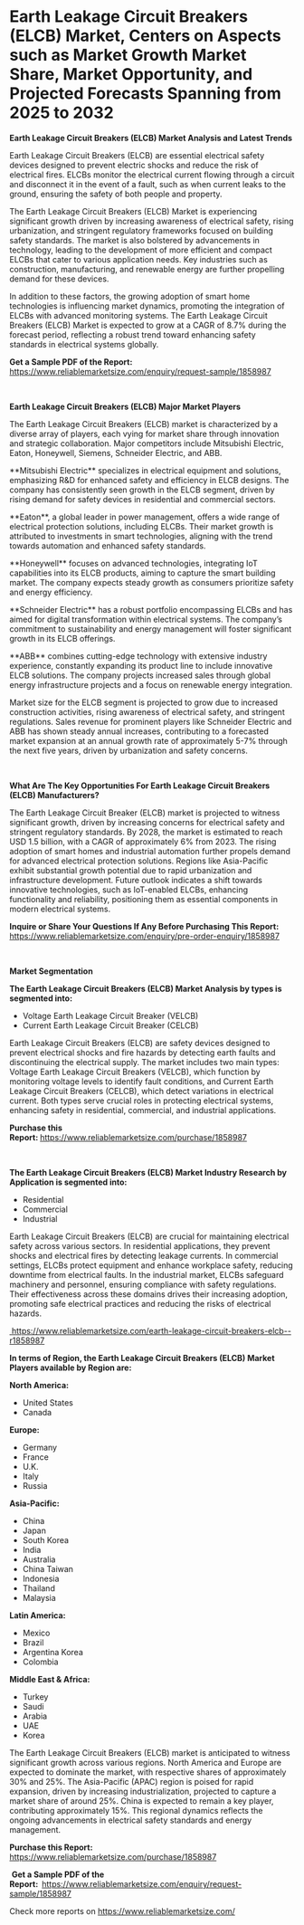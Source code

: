<p><h1>Earth Leakage Circuit Breakers (ELCB) Market, Centers on Aspects such as Market Growth Market Share, Market Opportunity, and Projected Forecasts Spanning from 2025 to 2032</h1></p><p><strong>Earth Leakage Circuit Breakers (ELCB) Market Analysis and Latest Trends</strong></p>
<p><p>Earth Leakage Circuit Breakers (ELCB) are essential electrical safety devices designed to prevent electric shocks and reduce the risk of electrical fires. ELCBs monitor the electrical current flowing through a circuit and disconnect it in the event of a fault, such as when current leaks to the ground, ensuring the safety of both people and property.</p><p>The Earth Leakage Circuit Breakers (ELCB) Market is experiencing significant growth driven by increasing awareness of electrical safety, rising urbanization, and stringent regulatory frameworks focused on building safety standards. The market is also bolstered by advancements in technology, leading to the development of more efficient and compact ELCBs that cater to various application needs. Key industries such as construction, manufacturing, and renewable energy are further propelling demand for these devices.</p><p>In addition to these factors, the growing adoption of smart home technologies is influencing market dynamics, promoting the integration of ELCBs with advanced monitoring systems. The Earth Leakage Circuit Breakers (ELCB) Market is expected to grow at a CAGR of 8.7% during the forecast period, reflecting a robust trend toward enhancing safety standards in electrical systems globally.</p></p>
<p><strong>Get a Sample PDF of the Report:&nbsp;</strong> <a href="https://www.reliablemarketsize.com/enquiry/request-sample/1858987?utm_campaign=2890&utm_medium=2&utm_source=Github&utm_content=ia&utm_term=28022025&utm_id=earth-leakage-circuit-breakers-elcb">https://www.reliablemarketsize.com/enquiry/request-sample/1858987</a></p>
<p>&nbsp;</p>
<p><strong>Earth Leakage Circuit Breakers (ELCB) Major Market Players</strong></p>
<p><p>The Earth Leakage Circuit Breakers (ELCB) market is characterized by a diverse array of players, each vying for market share through innovation and strategic collaboration. Major competitors include Mitsubishi Electric, Eaton, Honeywell, Siemens, Schneider Electric, and ABB.</p><p>**Mitsubishi Electric** specializes in electrical equipment and solutions, emphasizing R&D for enhanced safety and efficiency in ELCB designs. The company has consistently seen growth in the ELCB segment, driven by rising demand for safety devices in residential and commercial sectors.</p><p>**Eaton**, a global leader in power management, offers a wide range of electrical protection solutions, including ELCBs. Their market growth is attributed to investments in smart technologies, aligning with the trend towards automation and enhanced safety standards.</p><p>**Honeywell** focuses on advanced technologies, integrating IoT capabilities into its ELCB products, aiming to capture the smart building market. The company expects steady growth as consumers prioritize safety and energy efficiency.</p><p>**Schneider Electric** has a robust portfolio encompassing ELCBs and has aimed for digital transformation within electrical systems. The company’s commitment to sustainability and energy management will foster significant growth in its ELCB offerings.</p><p>**ABB** combines cutting-edge technology with extensive industry experience, constantly expanding its product line to include innovative ELCB solutions. The company projects increased sales through global energy infrastructure projects and a focus on renewable energy integration.</p><p>Market size for the ELCB segment is projected to grow due to increased construction activities, rising awareness of electrical safety, and stringent regulations. Sales revenue for prominent players like Schneider Electric and ABB has shown steady annual increases, contributing to a forecasted market expansion at an annual growth rate of approximately 5-7% through the next five years, driven by urbanization and safety concerns.</p></p>
<p>&nbsp;</p>
<p><strong>What Are The Key Opportunities For Earth Leakage Circuit Breakers (ELCB) Manufacturers?</strong></p>
<p><p>The Earth Leakage Circuit Breaker (ELCB) market is projected to witness significant growth, driven by increasing concerns for electrical safety and stringent regulatory standards. By 2028, the market is estimated to reach USD 1.5 billion, with a CAGR of approximately 6% from 2023. The rising adoption of smart homes and industrial automation further propels demand for advanced electrical protection solutions. Regions like Asia-Pacific exhibit substantial growth potential due to rapid urbanization and infrastructure development. Future outlook indicates a shift towards innovative technologies, such as IoT-enabled ELCBs, enhancing functionality and reliability, positioning them as essential components in modern electrical systems.</p></p>
<p><strong>Inquire or Share Your Questions If Any Before Purchasing This Report:</strong> <a href="https://www.reliablemarketsize.com/enquiry/pre-order-enquiry/1858987?utm_campaign=2890&utm_medium=2&utm_source=Github&utm_content=ia&utm_term=28022025&utm_id=earth-leakage-circuit-breakers-elcb">https://www.reliablemarketsize.com/enquiry/pre-order-enquiry/1858987</a></p>
<p>&nbsp;</p>
<p><strong>Market Segmentation</strong></p>
<p><strong>The Earth Leakage Circuit Breakers (ELCB) Market Analysis by types is segmented into:</strong></p>
<p><ul><li>Voltage Earth Leakage Circuit Breaker (VELCB)</li><li>Current Earth Leakage Circuit Breaker (CELCB)</li></ul></p>
<p><p>Earth Leakage Circuit Breakers (ELCB) are safety devices designed to prevent electrical shocks and fire hazards by detecting earth faults and discontinuing the electrical supply. The market includes two main types: Voltage Earth Leakage Circuit Breakers (VELCB), which function by monitoring voltage levels to identify fault conditions, and Current Earth Leakage Circuit Breakers (CELCB), which detect variations in electrical current. Both types serve crucial roles in protecting electrical systems, enhancing safety in residential, commercial, and industrial applications.</p></p>
<p><strong>Purchase this Report:&nbsp;</strong><a href="https://www.reliablemarketsize.com/purchase/1858987?utm_campaign=2890&utm_medium=2&utm_source=Github&utm_content=ia&utm_term=28022025&utm_id=earth-leakage-circuit-breakers-elcb">https://www.reliablemarketsize.com/purchase/1858987</a></p>
<p>&nbsp;</p>
<p><strong>The Earth Leakage Circuit Breakers (ELCB) Market Industry Research by Application is segmented into:</strong></p>
<p><ul><li>Residential</li><li>Commercial</li><li>Industrial</li></ul></p>
<p><p>Earth Leakage Circuit Breakers (ELCB) are crucial for maintaining electrical safety across various sectors. In residential applications, they prevent shocks and electrical fires by detecting leakage currents. In commercial settings, ELCBs protect equipment and enhance workplace safety, reducing downtime from electrical faults. In the industrial market, ELCBs safeguard machinery and personnel, ensuring compliance with safety regulations. Their effectiveness across these domains drives their increasing adoption, promoting safe electrical practices and reducing the risks of electrical hazards.</p></p>
<p><a href="https://www.reliablemarketsize.com/earth-leakage-circuit-breakers-elcb--r1858987?utm_campaign=2890&utm_medium=2&utm_source=Github&utm_content=ia&utm_term=28022025&utm_id=earth-leakage-circuit-breakers-elcb">&nbsp;https://www.reliablemarketsize.com/earth-leakage-circuit-breakers-elcb--r1858987</a></p>
<p><strong>In terms of Region, the Earth Leakage Circuit Breakers (ELCB) Market Players available by Region are:</strong></p>
<p>
    <p> <strong> North America: </strong>
        <ul>
            <li>United States</li>
            <li>Canada</li>
        </ul>
        </p> 
    <p> <strong> Europe: </strong>
        <ul>
            <li>Germany</li>
            <li>France</li>
            <li>U.K.</li>
            <li>Italy</li>
            <li>Russia</li>
        </ul>
        </p> 
    <p> <strong> Asia-Pacific: </strong>
        <ul>
            <li>China</li>
            <li>Japan</li>
            <li>South Korea</li>
            <li>India</li>
            <li>Australia</li>
            <li>China Taiwan</li>
            <li>Indonesia</li>
            <li>Thailand</li>
            <li>Malaysia</li>
        </ul>
        </p> 
    <p> <strong> Latin America: </strong>
        <ul>
            <li>Mexico</li>
            <li>Brazil</li>
            <li>Argentina Korea</li>
            <li>Colombia</li>
        </ul>
        </p> 
    <p> <strong> Middle East & Africa: </strong>
        <ul>
            <li>Turkey</li>
            <li>Saudi</li>
            <li>Arabia</li>
            <li>UAE</li>
            <li>Korea</li>
        </ul>
    </p>
    </p>
<p><p>The Earth Leakage Circuit Breakers (ELCB) market is anticipated to witness significant growth across various regions. North America and Europe are expected to dominate the market, with respective shares of approximately 30% and 25%. The Asia-Pacific (APAC) region is poised for rapid expansion, driven by increasing industrialization, projected to capture a market share of around 25%. China is expected to remain a key player, contributing approximately 15%. This regional dynamics reflects the ongoing advancements in electrical safety standards and energy management.</p></p>
<p><strong>Purchase this Report: </strong><a href="https://www.reliablemarketsize.com/purchase/1858987?utm_campaign=2890&utm_medium=2&utm_source=Github&utm_content=ia&utm_term=28022025&utm_id=earth-leakage-circuit-breakers-elcb">https://www.reliablemarketsize.com/purchase/1858987</a></p>
<p>&nbsp;<strong>Get a Sample PDF of the Report:&nbsp;&nbsp;</strong><a href="https://www.reliablemarketsize.com/enquiry/request-sample/1858987?utm_campaign=2890&utm_medium=2&utm_source=Github&utm_content=ia&utm_term=28022025&utm_id=earth-leakage-circuit-breakers-elcb">https://www.reliablemarketsize.com/enquiry/request-sample/1858987</a></p>
<p><strong></strong></p>
<p>Check more reports on <a href="https://www.reliablemarketsize.com/?utm_campaign=2890&utm_medium=2&utm_source=Github&utm_content=ia&utm_term=28022025&utm_id=earth-leakage-circuit-breakers-elcb">https://www.reliablemarketsize.com/</a></p>